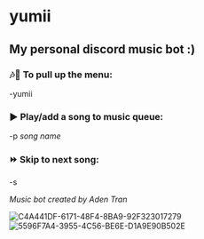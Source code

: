 # yumii

## My personal discord music bot :)

### 🎶🎵 To pull up the menu:
-yumii

### ▶ Play/add a song to music queue:
-p *song name*

### ⏩ Skip to next song:
-s

*Music bot created by Aden Tran*

![C4A441DF-6171-48F4-8BA9-92F323017279](https://user-images.githubusercontent.com/47045532/169597225-1a4cdd4d-5157-40a3-8b27-d9a701006e4f.jpeg)
![5596F7A4-3955-4C56-BE6E-D1A9E90B502E](https://user-images.githubusercontent.com/47045532/169597228-7c9c0e02-d93f-409f-835d-b22ff2411b6a.jpeg)
